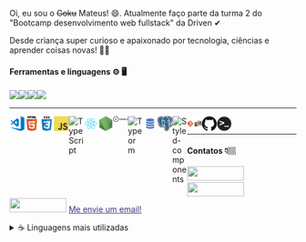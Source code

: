 Oi, eu sou o <strike>Goku</strike> Mateus! 😄. Atualmente faço parte da turma 2 do "Bootcamp desenvolvimento web fullstack" da Driven ✔

Desde criança super curioso e apaixonado por tecnologia, ciências e aprender coisas novas! 🧐🔎

#### Ferramentas e linguagens :gear: 🖥️
<a href="https://github.com/mateuskuritza"> <img src="https://img.shields.io/badge/GitHub-100000?style=for-the-badge&logo=github&logoColor=white" align=left></a> <img src="https://img.shields.io/badge/Git-F05032?style=for-the-badge&logo=git&logoColor=white" align=left>
<p><img src="https://img.shields.io/badge/Windows-0078D6?style=for-the-badge&logo=windows&logoColor=white" align=left></p>
<img src="https://img.shields.io/badge/Ubuntu-E95420?style=for-the-badge&logo=ubuntu&logoColor=white" align=left>
<br>

---

<img align="left" alt="Visual Studio Code" width="26px" src="https://raw.githubusercontent.com/github/explore/80688e429a7d4ef2fca1e82350fe8e3517d3494d/topics/visual-studio-code/visual-studio-code.png" />
<img align="left" alt="HTML5" width="26px" src="https://raw.githubusercontent.com/github/explore/80688e429a7d4ef2fca1e82350fe8e3517d3494d/topics/html/html.png" />
<img align="left" alt="CSS3" width="26px" src="https://raw.githubusercontent.com/github/explore/80688e429a7d4ef2fca1e82350fe8e3517d3494d/topics/css/css.png" />
<img align="left" alt="JavaScript" width="26px" src="https://raw.githubusercontent.com/github/explore/80688e429a7d4ef2fca1e82350fe8e3517d3494d/topics/javascript/javascript.png" />
<img align="left" alt="TypeScript" width="26px" src="https://image.flaticon.com/icons/png/512/919/919832.png" />
<img align="left" alt="React" width="26px" src="https://raw.githubusercontent.com/github/explore/80688e429a7d4ef2fca1e82350fe8e3517d3494d/topics/react/react.png" />
<img align="left" alt="Node.js" width="26px" src="https://raw.githubusercontent.com/github/explore/80688e429a7d4ef2fca1e82350fe8e3517d3494d/topics/nodejs/nodejs.png" />
<img align="left" alt="Socket.io" width="26px" src="./socket-io.png" />
<img align="left" alt="Typeorm" width="26px" src="https://avatars.githubusercontent.com/u/20165699?s=200&v=4" />
<img align="left" alt="SQL" width="26px" src="https://raw.githubusercontent.com/github/explore/80688e429a7d4ef2fca1e82350fe8e3517d3494d/topics/sql/sql.png" />
<img align="left" alt="PostgreSQL" width="26px" src="https://raw.githubusercontent.com/github/explore/80688e429a7d4ef2fca1e82350fe8e3517d3494d/topics/postgresql/postgresql.png" />
<img align="left" alt="Styled-components" width="26px" src="https://raw.githubusercontent.com/styled-components/brand/master/styled-components.png" />
<img align="left" alt="Git" width="26px" src="https://raw.githubusercontent.com/github/explore/80688e429a7d4ef2fca1e82350fe8e3517d3494d/topics/git/git.png" />
<img align="left" alt="GitHub" width="26px" src="https://raw.githubusercontent.com/github/explore/78df643247d429f6cc873026c0622819ad797942/topics/github/github.png" />
<img align="left" alt="Terminal" width="26px" src="https://raw.githubusercontent.com/github/explore/80688e429a7d4ef2fca1e82350fe8e3517d3494d/topics/terminal/terminal.png" />

<br>

---

#### **Contatos 👇🏼**

<a target="_blank" href="https://api.whatsapp.com/send?phone=5542998043116"><img src="https://img.shields.io/badge/WhatsApp-25D366?style=for-the-badge&logo=whatsapp&logoColor=white" width="100px" height="25px"></a>
<a target="_blank" href="https://www.linkedin.com/in/mateus-henrique-kuritza-10759b168/"><img src="https://img.shields.io/badge/LinkedIn-0077B5?style=for-the-badge&logo=linkedin&logoColor=white" width="100px" height="25px"></a>
<a target="_blank" href="https://www.instagram.com/mateuskuritza/"><img src="https://img.shields.io/badge/Instagram-E4405F?style=for-the-badge&logo=instagram&logoColor=white" width="100px" height="25px"></a>
<a tatarget="_blank" href="mailto:mateuskuritza@gmail.com?subject=Hello world" style="color: #472F7E;">Me envie um email!</a>

<details>
  <summary>☕ Linguagens mais utilizadas</summary>

<img align="left" alt="Top linguagens Mateus" src="https://github-readme-stats.vercel.app/api/top-langs/?username=mateuskuritza" />

</details>
